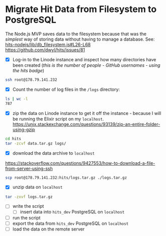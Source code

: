 # Migrate Hit Data from Filesystem to PostgreSQL

The Node.js MVP saves data to the filesystem
because that was the _simplest_ way
of storing data without having to manage a database.
See: [hits-nodejs/lib/db_filesystem.js#L26-L68](https://github.com/dwyl/hits-nodejs/blob/d896b0c1aae5f99054be67726c6186b4ff662cd3/lib/db_filesystem.js#L26-L68)
https://github.com/dwyl/hits/issues/81

+ [x] Log-in to the Linode instance and inspect how many directories have been created
  (_this is the number of people - GitHub usernames - using the hits badge_)

```sh
ssh root@178.79.141.232
```

+ [x] Count the number of log files in the `/logs` directory:
```sh
ls | wc -l
787
```

+ [x] zip the data on Linode instance to get it off the instance -
because I will be running the Elixir script on my `localhost`.
https://unix.stackexchange.com/questions/93139/zip-an-entire-folder-using-gzip

```sh
cd hits
tar -zcvf data.tar.gz logs/
```

+ [x] download the data archive to `localhost`

https://stackoverflow.com/questions/9427553/how-to-download-a-file-from-server-using-ssh

```sh
scp root@178.79.141.232:hits/logs.tar.gz ./logs.tar.gz
```

+ [x] unzip data on `localhost`

```sh
tar -zxvf logs.tar.gz
```

+ [ ] write the script
  + [ ] insert data into `hits_dev` PostgreSQL on `localhost`
+ [ ] run the script
+ [ ] export the data from `hits_dev` PostgreSQL on `localhost`
+ [ ] load the data on the remote server
